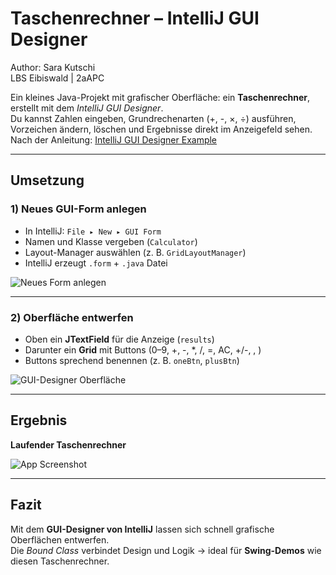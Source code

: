 # Taschenrechner – IntelliJ GUI Designer
Author: Sara Kutschi <br>
LBS Eibiswald | 2aAPC

Ein kleines Java-Projekt mit grafischer Oberfläche: ein **Taschenrechner**, erstellt mit dem *IntelliJ GUI Designer*.  
Du kannst Zahlen eingeben, Grundrechenarten (+, -, ×, ÷) ausführen, Vorzeichen ändern, löschen und Ergebnisse direkt im Anzeigefeld sehen.  
Nach der Anleitung: [IntelliJ GUI Designer Example](https://examples.javacodegeeks.com/desktop-java/ide/intellij-gui-designer-example/)

---

## Umsetzung

### 1) Neues GUI-Form anlegen
- In IntelliJ: `File ▸ New ▸ GUI Form`
- Namen und Klasse vergeben (`Calculator`)
- Layout-Manager auswählen (z. B. `GridLayoutManager`)
- IntelliJ erzeugt `.form` + `.java` Datei

![Neues Form anlegen](./Images/Screenshot%202025-09-18%20114747.jpg)

---

### 2) Oberfläche entwerfen
- Oben ein **JTextField** für die Anzeige (`results`)  
- Darunter ein **Grid** mit Buttons (0–9, +, -, *, /, =, AC, +/-, , )  
- Buttons sprechend benennen (z. B. `oneBtn`, `plusBtn`)

![GUI-Designer Oberfläche](./Images/Screenshot%202025-09-21%20121506.jpg)

---

## Ergebnis

**Laufender Taschenrechner**

![App Screenshot](./Images/Screenshot%202025-09-18%20121936.jpg)

---

## Fazit
Mit dem **GUI-Designer von IntelliJ** lassen sich schnell grafische Oberflächen entwerfen.  
Die *Bound Class* verbindet Design und Logik → ideal für **Swing-Demos** wie diesen Taschenrechner.  
